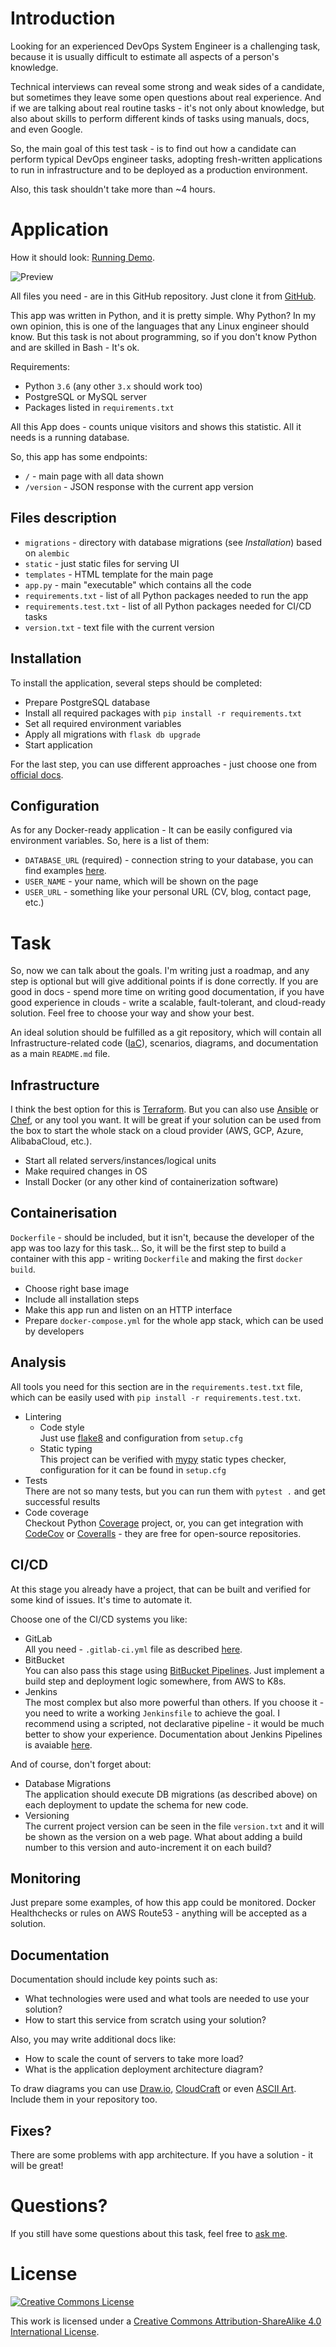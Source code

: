 # Introduction

Looking for an experienced DevOps System Engineer is a challenging task, 
because it is usually difficult to estimate all aspects of a person's knowledge.

Technical interviews can reveal some strong and weak sides of a candidate, 
but sometimes they leave some open questions about real experience.
And if we are talking about real routine tasks - it's not only about knowledge,
but also about skills to perform different kinds of tasks using manuals, docs, and even Google.

So, the main goal of this test task - is to find out how a candidate can perform typical DevOps engineer tasks,
adopting fresh-written applications to run in infrastructure and to be deployed as a production environment.

Also, this task shouldn't take more than ~4 hours.

# Application

How it should look: [Running Demo][demo].

![Preview](static/preview.png)

All files you need - are in this GitHub repository. Just clone it from [GitHub][github-repository].

This app was written in Python, and it is pretty simple. 
Why Python? In my own opinion, this is one of the languages that any Linux engineer should know. 
But this task is not about programming, so if you don't know Python and are skilled in Bash - It's ok.

Requirements:

- Python `3.6` (any other `3.x` should work too)
- PostgreSQL or MySQL server
- Packages listed in `requirements.txt` 

All this App does - counts unique visitors and shows this statistic. All it needs is a running database. 

So, this app has some endpoints:

- `/` - main page with all data shown
- `/version` - JSON response with the current app version

## Files description

- `migrations` - directory with database migrations (see _Installation_) based on `alembic`
- `static` - just static files for serving UI
- `templates` - HTML template for the main page
- `app.py` - main "executable" which contains all the code
- `requirements.txt` - list of all Python packages needed to run the app
- `requirements.test.txt` - list of all Python packages needed for CI/CD tasks
- `version.txt` - text file with the current version

## Installation

To install the application, several steps should be completed:

- Prepare PostgreSQL database
- Install all required packages with `pip install -r requirements.txt`
- Set all required environment variables
- Apply all migrations with `flask db upgrade`
- Start application

For the last step, you can use different approaches - just choose one from [official docs][flask-deploy].

## Configuration

As for any Docker-ready application - It can be easily configured via environment variables. So, here is a list of them:

- `DATABASE_URL` (required) - connection string to your database, you can find examples [here][flask-sqlalchemy-connstr].
- `USER_NAME` - your name, which will be shown on the page
- `USER_URL` - something like your personal URL (CV, blog, contact page, etc.)

# Task

So, now we can talk about the goals. 
I'm writing just a roadmap, and any step is optional but will give additional points if is done correctly.
If you are good in docs - spend more time on writing good documentation, 
if you have good experience in clouds - write a scalable, fault-tolerant, and cloud-ready solution.
Feel free to choose your way and show your best.

An ideal solution should be fulfilled as a git repository, which will contain all Infrastructure-related code ([IaC]), scenarios, diagrams, and documentation as a main `README.md` file. 

## Infrastructure

I think the best option for this is [Terraform]. But you can also use [Ansible] or [Chef], or any tool you want. 
It will be great if your solution can be used from the box to start the whole stack on a cloud provider (AWS, GCP, Azure, AlibabaCloud, etc.).

- Start all related servers/instances/logical units
- Make required changes in OS
- Install Docker (or any other kind of containerization software)

## Containerisation

`Dockerfile` - should be included, but it isn't, because the developer of the app was too lazy for this task... 
So, it will be the first step to build a container with this app - writing `Dockerfile` and making the first `docker build`.

- Choose right base image
- Include all installation steps
- Make this app run and listen on an HTTP interface
- Prepare `docker-compose.yml` for the whole app stack, which can be used by developers

## Analysis 

All tools you need for this section are in the `requirements.test.txt` file,
which can be easily used with `pip install -r requirements.test.txt`.

- Lintering
    - Code style<br/>
        Just use [flake8] and configuration from `setup.cfg`
    - Static typing<br/>
        This project can be verified with [mypy] static types checker, configuration for it can be found in `setup.cfg`
- Tests<br/>
    There are not so many tests, but you can run them with `pytest .` and get successful results
- Code coverage<br/>
    Checkout Python [Coverage] project, 
    or, you can get integration with [CodeCov] or [Coveralls] - they are free for open-source repositories.   

## CI/CD

At this stage you already have a project, that can be built and verified for some kind of issues. 
It's time to automate it.

Choose one of the CI/CD systems you like:

- GitLab<br/>
    All you need - `.gitlab-ci.yml` file as described [here][gitlab-ci-yml].
- BitBucket<br/>
    You can also pass this stage using [BitBucket Pipelines][bitbucket-pipelines].
    Just implement a build step and deployment logic somewhere, from AWS to K8s.
- Jenkins<br/>
    The most complex but also more powerful than others. 
    If you choose it - you need to write a working `Jenkinsfile` to achieve the goal.
    I recommend using a scripted, not declarative pipeline - it would be much better to show your experience.
    Documentation about Jenkins Pipelines is avaiable [here][jenkins-pipelines].

And of course, don't forget about:

- Database Migrations<br/>
    The application should execute DB migrations (as described above) on each deployment to update the schema for new code.
- Versioning<br/>
    The current project version can be seen in the file `version.txt` and it will be shown as the version on a web page.
    What about adding a build number to this version and auto-increment it on each build?
    
## Monitoring

Just prepare some examples, of how this app could be monitored. 
Docker Healthchecks or rules on AWS Route53 - anything will be accepted as a solution.

## Documentation

Documentation should include key points such as:

- What technologies were used and what tools are needed to use your solution?
- How to start this service from scratch using your solution?

Also, you may write additional docs like:

- How to scale the count of servers to take more load?
- What is the application deployment architecture diagram?

To draw diagrams you can use [Draw.io][drawio], [CloudCraft] or even [ASCII Art][asciiflow]. Include them in your repository too.

## Fixes?

There are some problems with app architecture. If you have a solution - it will be great!

# Questions?

If you still have some questions about this task, feel free to [ask me](https://soar.name/contact/).

# License

[![Creative Commons License](https://i.creativecommons.org/l/by-sa/4.0/88x31.png)][license]

This work is licensed under a [Creative Commons Attribution-ShareAlike 4.0 International License][license].

[github-clone]: git@github.com:soar/devops-test.git
[github-repository]: https://github.com/soar/devops-test

[license]: http://creativecommons.org/licenses/by-sa/4.0/

[demo]: https://devopstesttask.pythonanywhere.com/

[ansible]: https://www.ansible.com
[aws]: https://aws.amazon.com
[bitbucket-pipelines]: https://confluence.atlassian.com/bitbucket/build-test-and-deploy-with-pipelines-792496469.html
[chef]: https://www.chef.io
[asciiflow]: http://asciiflow.com
[cloudcraft]: https://cloudcraft.co
[codecov]: https://codecov.io
[coverage]: https://coverage.readthedocs.io
[coveralls]: https://coveralls.io
[drawio]: http://draw.io
[flake8]: http://flake8.pycqa.org/en/latest/index.html
[flask]: http://flask.pocoo.org
[flask-deploy]: http://flask.pocoo.org/docs/1.0/deploying/#deployment
[flask-sqlalchemy-connstr]: http://flask-sqlalchemy.pocoo.org/2.3/config/#connection-uri-format
[gitlab-ci-yml]: https://docs.gitlab.com/ee/ci/yaml/
[iac]: https://en.wikipedia.org/wiki/Infrastructure_as_code
[jenkins-pipelines]: https://jenkins.io/doc/book/pipeline/
[mypy]: https://mypy.readthedocs.io/en/stable/index.html
[terraform]: https://www.terraform.io
